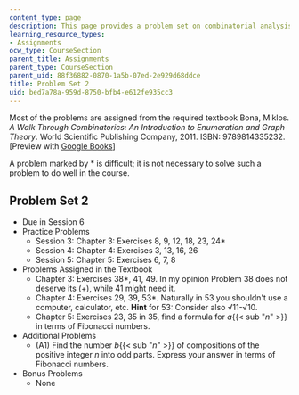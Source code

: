 ```yaml
---
content_type: page
description: This page provides a problem set on combinatorial analysis.
learning_resource_types:
- Assignments
ocw_type: CourseSection
parent_title: Assignments
parent_type: CourseSection
parent_uid: 88f36882-0870-1a5b-07ed-2e929d68ddce
title: Problem Set 2
uid: bed7a78a-959d-8750-bfb4-e612fe935cc3
---
```


Most of the problems are assigned from the required textbook Bona, Miklos. _A Walk Through Combinatorics: An Introduction to Enumeration and Graph Theory_. World Scientific Publishing Company, 2011. ISBN: 9789814335232. \[Preview with [Google Books](http://books.google.com/books?id=TzJ2L9ZmlQUC&pg=PAfrontcover)\]

A problem marked by \* is difficult; it is not necessary to solve such a problem to do well in the course.

Problem Set 2
-------------

*   Due in Session 6
*   Practice Problems
    *   Session 3: Chapter 3: Exercises 8, 9, 12, 18, 23, 24\*
    *   Session 4: Chapter 4: Exercises 3, 13, 16, 26
    *   Session 5: Chapter 5: Exercises 6, 7, 8
*   Problems Assigned in the Textbook
    *   Chapter 3: Exercises 38\*, 41, 49. In my opinion Problem 38 does not deserve its (+), while 41 might need it.
    *   Chapter 4: Exercises 29, 39, 53\*. Naturally in 53 you shouldn't use a computer, calculator, etc. **Hint** for 53: Consider also √11-√10.
    *   Chapter 5: Exercises 23, 35 in 35, find a formula for _a_{{< sub "_n_" >}} in terms of Fibonacci numbers.
*   Additional Problems
    *   (A1) Find the number _b_{{< sub "_n_" >}} of compositions of the positive integer _n_ into odd parts. Express your answer in terms of Fibonacci numbers.
*   Bonus Problems
    *   None